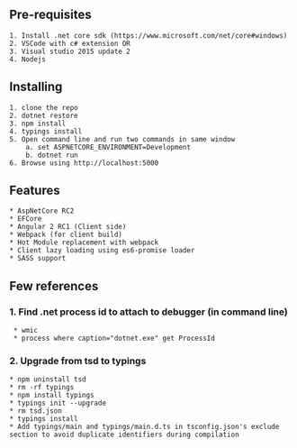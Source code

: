 ## Pre-requisites

```
1. Install .net core sdk (https://www.microsoft.com/net/core#windows)
2. VSCode with c# extension OR
3. Visual studio 2015 update 2
4. Nodejs
```

## Installing

```
1. clone the repo
2. dotnet restore
3. npm install
4. typings install
5. Open command line and run two commands in same window
    a. set ASPNETCORE_ENVIRONMENT=Development
    b. dotnet run
6. Browse using http://localhost:5000
```

## Features
    * AspNetCore RC2
    * EFCore
    * Angular 2 RC1 (Client side)
    * Webpack (for client build)
    * Hot Module replacement with webpack
    * Client lazy loading using es6-promise loader
    * SASS support

## Few references
### 1. Find .net process id to attach to debugger (in command line)
     * wmic
     * process where caption="dotnet.exe" get ProcessId

### 2. Upgrade from tsd to typings
    * npm uninstall tsd
    * rm -rf typings
    * npm install typings
    * typings init --upgrade
    * rm tsd.json
    * typings install
    * Add typings/main and typings/main.d.ts in tsconfig.json's exclude section to avoid duplicate identifiers during compilation